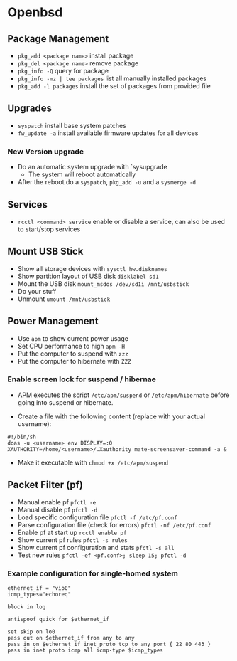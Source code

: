 # Openbsd

## Package Management

* `pkg_add <package name>` install package
* `pkg_del <package name>` remove package
* `pkg_info -Q` query for package
* `pkg_info -mz | tee packages` list all manually installed packages 
* `pkg_add -l packages` install the set of packages from provided file

## Upgrades
* `syspatch` install base system patches
* `fw_update -a` install available firmware updates for all devices

### New Version upgrade

- Do an automatic system upgrade with `sysupgrade
    - The system will reboot automatically
- After the reboot do a `syspatch`, `pkg_add -u` and a `sysmerge -d`

## Services
* `rcctl <command> service` enable or disable a service, can also be used to start/stop services

## Mount USB Stick

* Show all storage devices with `sysctl hw.disknames`
* Show partition layout of USB disk `disklabel sd1`
* Mount the USB disk `mount_msdos /dev/sd1i /mnt/usbstick`
* Do your stuff
* Unmount `umount /mnt/usbstick`

## Power Management

- Use `apm` to show current power usage
- Set CPU performance to high `apm -H`
- Put the computer to suspend with `zzz`
- Put the computer to hibernate with `ZZZ`

### Enable screen lock for suspend / hibernae 
- APM executes the script `/etc/apm/suspend` or `/etc/apm/hibernate` before going into suspend or hibernate. 

- Create a file with the following content (replace <username> with your actual username):
```
#!/bin/sh
doas -u <username> env DISPLAY=:0 XAUTHORITY=/home/<username>/.Xauthority mate-screensaver-command -a &
```
- Make it executable with `chmod +x /etc/apm/suspend`

## Packet Filter (pf)
* Manual enable pf `pfctl -e`
* Manual disable pf `pfctl -d`
* Load specific configuration file `pfctl -f /etc/pf.conf`
* Parse configuration file (check for errors) `pfctl -nf /etc/pf.conf`
* Enable pf at start up `rcctl enable pf`
* Show current pf rules `pfctl -s rules`
* Show current pf configuration and stats `pfctl -s all`
* Test new rules `pfctl -ef <pf.conf>; sleep 15; pfctl -d`

### Example configuration for single-homed system
```
ethernet_if = "vio0"
icmp_types="echoreq"

block in log

antispoof quick for $ethernet_if

set skip on lo0
pass out on $ethernet_if from any to any 
pass in on $ethernet_if inet proto tcp to any port { 22 80 443 }
pass in inet proto icmp all icmp-type $icmp_types 
```
